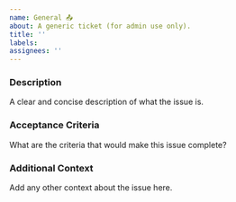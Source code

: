 ```yaml
---
name: General 📤
about: A generic ticket (for admin use only).
title: ''
labels:
assignees: ''
---
```


### Description

A clear and concise description of what the issue is.

### Acceptance Criteria

What are the criteria that would make this issue complete?

### Additional Context

Add any other context about the issue here.
